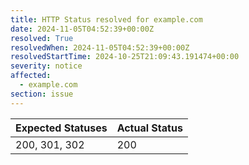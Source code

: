 ```yaml
---
title: HTTP Status resolved for example.com
date: 2024-11-05T04:52:39+00:00Z
resolved: True
resolvedWhen: 2024-11-05T04:52:39+00:00Z
resolvedStartTime: 2024-10-25T21:09:43.191474+00:00
severity: notice
affected:
  - example.com
section: issue
---
```


| Expected Statuses | Actual Status  |
|-------------------|----------------|
| 200, 301, 302 | 200 |
